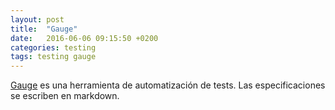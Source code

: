 ```yaml
---
layout: post
title:  "Gauge"
date:   2016-06-06 09:15:50 +0200
categories: testing
tags: testing gauge
---
```

[Gauge][gauge] es una herramienta de automatización de tests. Las especificaciones se escriben en markdown.

[gauge]: http://getgauge.io